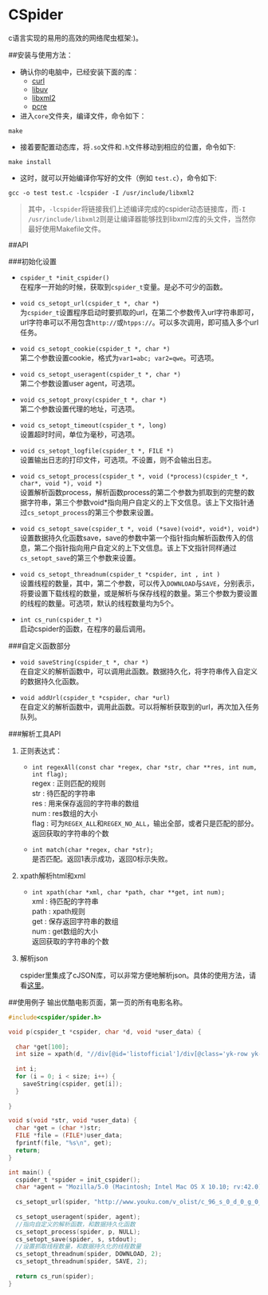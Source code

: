 # CSpider


c语言实现的易用的高效的网络爬虫框架:)。

##安装与使用方法：
* 确认你的电脑中，已经安装下面的库：  
	* [curl](https://github.com/bagder/curl)
	* [libuv](https://github.com/libuv/libuv)
	* [libxml2](http://xmlsoft.org/index.html)
	* [pcre](http://www.pcre.org)
* 进入`core`文件夹，编译文件，命令如下：  
```
make
```
* 接着要配置动态库，将`.so`文件和`.h`文件移动到相应的位置，命令如下:  
```
make install
```
* 这时，就可以开始编译你写好的文件（例如 `test.c`），命令如下:  
```
gcc -o test test.c -lcspider -I /usr/include/libxml2
```

>其中，`-lcspider`将链接我们上述编译完成的cspider动态链接库，而`-I /usr/include/libxml2`则是让编译器能够找到libxml2库的头文件，当然你最好使用Makefile文件。  

##API

###初始化设置

* `cspider_t *init_cspider()`  
	在程序一开始的时候，获取到`cspider_t`变量。是必不可少的函数。  
	
* `void cs_setopt_url(cspider_t *, char *)`  
	为`cspider_t`设置程序启动时要抓取的url，在第二个参数传入url字符串即可，url字符串可以不用包含`http://`或`htpps://`。可以多次调用，即可插入多个url任务。
	
* `void cs_setopt_cookie(cspider_t *, char *)`  
	第二个参数设置cookie，格式为`var1=abc; var2=qwe`。可选项。
	
* `void cs_setopt_useragent(cspider_t *, char *)`  
	第二个参数设置user agent，可选项。
	
* `void cs_setopt_proxy(cspider_t *, char *)`  
	第二个参数设置代理的地址，可选项。  
	
* `void cs_setopt_timeout(cspider_t *, long)`  
	设置超时时间，单位为毫秒，可选项。
	
* `void cs_setopt_logfile(cspider_t *, FILE *)`  
	设置输出日志的打印文件，可选项。不设置，则不会输出日志。  
	
* `void cs_setopt_process(cspider_t *, void (*process)(cspider_t *, char*, void *), void *)`   
	设置解析函数process，解析函数process的第二个参数为抓取到的完整的数据字符串，第三个参数void*指向用户自定义的上下文信息。该上下文指针通过`cs_setopt_process`的第三个参数来设置。
	
* `void cs_setopt_save(cspider_t *, void (*save)(void*, void*), void*)`  
	设置数据持久化函数save，save的参数中第一个指针指向解析函数传入的信息，第二个指针指向用户自定义的上下文信息。该上下文指针同样通过`cs_setopt_save`的第三个参数来设置。
	
* `void cs_setopt_threadnum(cspider_t *cspider, int , int )`  
	设置线程的数量，其中，第二个参数，可以传入`DOWNLOAD`与`SAVE`，分别表示，将要设置下载线程的数量，或是解析与保存线程的数量。第三个参数为要设置的线程的数量。可选项，默认的线程数量均为5个。  
	
* `int cs_run(cspider_t *)`  
	启动cspider的函数，在程序的最后调用。  

###自定义函数部分
	
* `void saveString(cspider_t *, char *)`  
	在自定义的解析函数中，可以调用此函数。数据持久化，将字符串传入自定义的数据持久化函数。  
	
* `void addUrl(cspider_t *cspider, char *url)`  
	在自定义的解析函数中，调用此函数。可以将解析获取到的url，再次加入任务队列。

###解析工具API

1. 正则表达式：  

	* `int regexAll(const char *regex, char *str, char **res, int num, int flag);`  
	regex : 正则匹配的规则  
	str : 待匹配的字符串  
	res : 用来保存返回的字符串的数组  
	num : res数组的大小  
	flag : 可为`REGEX_ALL`和`REGEX_NO_ALL`，输出全部，或者只是匹配的部分。  
	返回获取的字符串的个数
	
	* `int match(char *regex, char *str);`  
	是否匹配。返回1表示成功，返回0标示失败。  
	
2. xpath解析html和xml

	* `int xpath(char *xml, char *path, char **get, int num);`  
	xml : 待匹配的字符串  
	path : xpath规则  
	get : 保存返回字符串的数组   
	num : get数组的大小  
	返回获取的字符串的个数 
	
3. 解析json

	cspider里集成了cJSON库，可以非常方便地解析json。具体的使用方法，请看[这里](https://github.com/kbranigan/cJSON)。

	
##使用例子
输出优酷电影页面，第一页的所有电影名称。  

```c
#include<cspider/spider.h>

void p(cspider_t *cspider, char *d, void *user_data) {
  
  char *get[100];
  int size = xpath(d, "//div[@id='listofficial']/div[@class='yk-row yk-v-80']/div[@class='yk-col3']/div[@class='p p-small']/div[@class='p-meta pa']/div[@class='p-meta-title']/a/@title", get, 100);
  
  int i;
  for (i = 0; i < size; i++) {
    saveString(cspider, get[i]);
  }
  
}

void s(void *str, void *user_data) {
  char *get = (char *)str;
  FILE *file = (FILE*)user_data;
  fprintf(file, "%s\n", get);
  return;
}

int main() {
  cspider_t *spider = init_cspider(); 
  char *agent = "Mozilla/5.0 (Macintosh; Intel Mac OS X 10.10; rv:42.0) Gecko/20100101 Firefox/42.0";
  
  cs_setopt_url(spider, "http://www.youku.com/v_olist/c_96_s_0_d_0_g_0_a_0_r_0_u_0_pt_0_av_0_ag_0_sg_0_mt_0_lg_0_q_0_pr_0_h_0_p_1.html");
  
  cs_setopt_useragent(spider, agent);
  //指向自定义的解析函数，和数据持久化函数
  cs_setopt_process(spider, p, NULL);
  cs_setopt_save(spider, s, stdout);
  //设置抓取线程数量，和数据持久化的线程数量
  cs_setopt_threadnum(spider, DOWNLOAD, 2);
  cs_setopt_threadnum(spider, SAVE, 2);
  
  return cs_run(spider);
}

```

